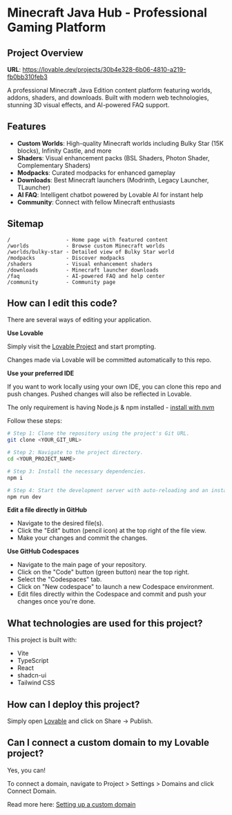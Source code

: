 # Minecraft Java Hub - Professional Gaming Platform

## Project Overview

**URL**: https://lovable.dev/projects/30b4e328-6b06-4810-a219-fb0bb310feb3

A professional Minecraft Java Edition content platform featuring worlds, addons, shaders, and downloads. Built with modern web technologies, stunning 3D visual effects, and AI-powered FAQ support.

## Features

- **Custom Worlds**: High-quality Minecraft worlds including Bulky Star (15K blocks), Infinity Castle, and more
- **Shaders**: Visual enhancement packs (BSL Shaders, Photon Shader, Complementary Shaders)
- **Modpacks**: Curated modpacks for enhanced gameplay
- **Downloads**: Best Minecraft launchers (Modrinth, Legacy Launcher, TLauncher)
- **AI FAQ**: Intelligent chatbot powered by Lovable AI for instant help
- **Community**: Connect with fellow Minecraft enthusiasts

## Sitemap

```
/                  - Home page with featured content
/worlds            - Browse custom Minecraft worlds
/worlds/bulky-star - Detailed view of Bulky Star world
/modpacks          - Discover modpacks
/shaders           - Visual enhancement shaders
/downloads         - Minecraft launcher downloads
/faq               - AI-powered FAQ and help center
/community         - Community page
```

## How can I edit this code?

There are several ways of editing your application.

**Use Lovable**

Simply visit the [Lovable Project](https://lovable.dev/projects/30b4e328-6b06-4810-a219-fb0bb310feb3) and start prompting.

Changes made via Lovable will be committed automatically to this repo.

**Use your preferred IDE**

If you want to work locally using your own IDE, you can clone this repo and push changes. Pushed changes will also be reflected in Lovable.

The only requirement is having Node.js & npm installed - [install with nvm](https://github.com/nvm-sh/nvm#installing-and-updating)

Follow these steps:

```sh
# Step 1: Clone the repository using the project's Git URL.
git clone <YOUR_GIT_URL>

# Step 2: Navigate to the project directory.
cd <YOUR_PROJECT_NAME>

# Step 3: Install the necessary dependencies.
npm i

# Step 4: Start the development server with auto-reloading and an instant preview.
npm run dev
```

**Edit a file directly in GitHub**

- Navigate to the desired file(s).
- Click the "Edit" button (pencil icon) at the top right of the file view.
- Make your changes and commit the changes.

**Use GitHub Codespaces**

- Navigate to the main page of your repository.
- Click on the "Code" button (green button) near the top right.
- Select the "Codespaces" tab.
- Click on "New codespace" to launch a new Codespace environment.
- Edit files directly within the Codespace and commit and push your changes once you're done.

## What technologies are used for this project?

This project is built with:

- Vite
- TypeScript
- React
- shadcn-ui
- Tailwind CSS

## How can I deploy this project?

Simply open [Lovable](https://lovable.dev/projects/30b4e328-6b06-4810-a219-fb0bb310feb3) and click on Share -> Publish.

## Can I connect a custom domain to my Lovable project?

Yes, you can!

To connect a domain, navigate to Project > Settings > Domains and click Connect Domain.

Read more here: [Setting up a custom domain](https://docs.lovable.dev/features/custom-domain#custom-domain)
